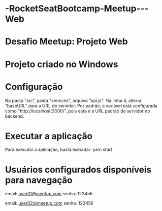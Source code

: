 # -RocketSeatBootcamp-Meetup---Web

# Desafio Meetup: Projeto Web

# Projeto criado no Windows

# Configuração

Na pasta "src", pasta "services", arquivo "api.js". Na linha 4, alterar "baseURL" para a URL do servidor.
Por padrão, a variável está configurada como "http://localhost:3000/", pois esta é a URL padrão do servidor no backend.

# Executar a aplicação

Para executar a aplicação, basta executar: yarn start

# Usuários configurados disponíveis para navegação

email: user01@meetup.com
senha: 123456

email: user02@meetup.com
senha: 123456
